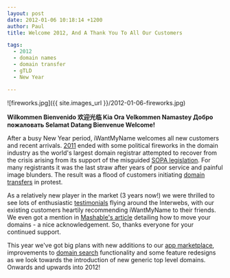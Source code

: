 ```yaml
---
layout: post
date: 2012-01-06 10:18:14 +1200
author: Paul
title: Welcome 2012, And A Thank You To All Our Customers

tags:
  - 2012
  - domain names
  - domain transfer
  - gTLD
  - New Year

---
```


![fireworks.jpg]({{ site.images_url }}/2012-01-06-fireworks.jpg)

**Wilkommen Bienvenido 欢迎光临  Kia Ora Velkommen Namastey Добро пожаловать Selamat Datang Bienvenue Welcome!**

After a busy New Year period, iWantMyName welcomes all new customers and recent arrivals. [2011](https://iwantmyname.com/blog/2011/12/the-domain-name-year-2011-highlights.html) ended with some political fireworks in the domain industry as the world's largest domain registrar attempted to recover from the crisis arising from its support of the misguided [SOPA legislation](https://iwantmyname.com/blog/2011/12/make-a-move-for-good.html). For many registrants it was the last straw after years of poor service and painful image blunders. The result was a flood of customers initiating [domain transfers](https://iwantmyname.com/transferservice) in protest. 

As a relatively new player in the market (3 years now!) we were thrilled to see lots of enthusiastic [testimonials](https://iwantmyname.com/about) flying around the Interwebs, with our existing customers heartily recommending iWantMyName to their friends. We even got a mention in [Mashable's article](http://mashable.com/2011/12/29/how-to-move-your-domain-name-account/) detailing how to move your domains - a nice acknowledgement. So, thanks everyone for your continued support. 

This year we've got big plans with new additions to our [app marketplace](https://iwantmyname.com/services), improvements to [domain search](https://iwantmyname.com/blog/2011/12/new-faster-domain-search.html) functionality and some feature redesigns as we look towards the introduction of new generic top level domains. Onwards and upwards into 2012!

